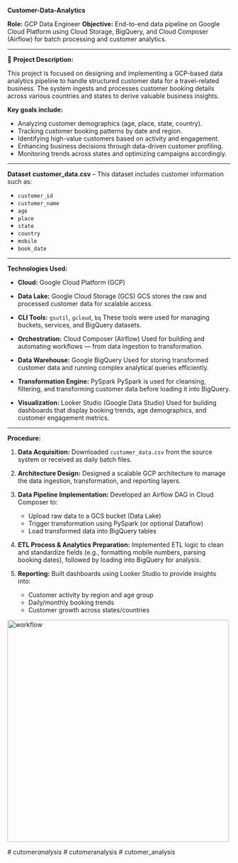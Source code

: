 **Customer-Data-Analytics**

**Role:** GCP Data Engineer
**Objective:** End-to-end data pipeline on Google Cloud Platform using Cloud Storage, BigQuery, and Cloud Composer (Airflow) for batch processing and customer analytics.

---

📝 **Project Description:**

This project is focused on designing and implementing a GCP-based data analytics pipeline to handle structured customer data for a travel-related business. The system ingests and processes customer booking details across various countries and states to derive valuable business insights.

**Key goals include:**

* Analyzing customer demographics (age, place, state, country).
* Tracking customer booking patterns by date and region.
* Identifying high-value customers based on activity and engagement.
* Enhancing business decisions through data-driven customer profiling.
* Monitoring trends across states and optimizing campaigns accordingly.

---

**Dataset**
**customer_data.csv** – This dataset includes customer information such as:

* `customer_id`
* `customer_name`
* `age`
* `place`
* `state`
* `country`
* `mobile`
* `book_date`

---

**Technologies Used:**

* **Cloud:** Google Cloud Platform (GCP)

* **Data Lake:** Google Cloud Storage (GCS)
  GCS stores the raw and processed customer data for scalable access.

* **CLI Tools:** `gsutil`, `gcloud`, `bq`
  These tools were used for managing buckets, services, and BigQuery datasets.

* **Orchestration:** Cloud Composer (Airflow)
  Used for building and automating workflows — from data ingestion to transformation.

* **Data Warehouse:** Google BigQuery
  Used for storing transformed customer data and running complex analytical queries efficiently.

* **Transformation Engine:** PySpark
  PySpark is used for cleansing, filtering, and transforming customer data before loading it into BigQuery.

* **Visualization:** Looker Studio (Google Data Studio)
  Used for building dashboards that display booking trends, age demographics, and customer engagement metrics.

---

**Procedure:**

1. **Data Acquisition:**
   Downloaded `customer_data.csv` from the source system or received as daily batch files.

2. **Architecture Design:**
   Designed a scalable GCP architecture to manage the data ingestion, transformation, and reporting layers.

3. **Data Pipeline Implementation:**
   Developed an Airflow DAG in Cloud Composer to:

   * Upload raw data to a GCS bucket (Data Lake)
   * Trigger transformation using PySpark (or optional Dataflow)
   * Load transformed data into BigQuery tables

4. **ETL Process & Analytics Preparation:**
   Implemented ETL logic to clean and standardize fields (e.g., formatting mobile numbers, parsing booking dates), followed by loading into BigQuery for analysis.

5. **Reporting:**
   Built dashboards using Looker Studio to provide insights into:

   * Customer activity by region and age group
   * Daily/monthly booking trends
   * Customer growth across states/countries

<img width="500" alt="workflow" src="https://github.com/user-attachments/assets/82ba754a-696c-412f-93c4-8659d43941d8" />



#   c u t o m e r _ a n a l y s i s  
 #   c u t o m e r _ a n a l y s i s  
 #   c u t o m e r _ a n a l y s i s  
 